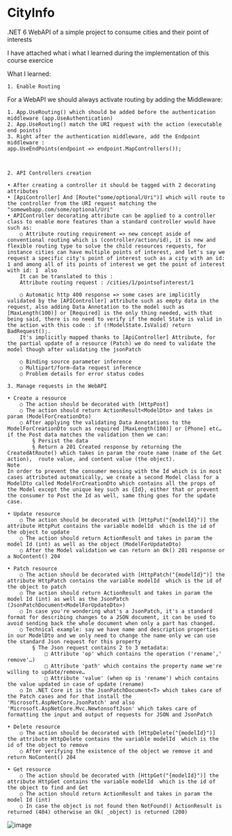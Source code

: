 # CityInfo

.NET 6 WebAPI of a simple project to consume cities and their point of interests

I have attached what i what I learned during the implementation of this course exercice

What I learned:

	1. Enable Routing

For a WebAPI we should always activate routing by adding the Middleware:

	1. App.UseRouting() which should be added before the authentication middleware (app.UseAuthentication)
	2. App.UseRouting() match the URI request with the action (executable end points)
	3. Right after the authentication middleware, add the Endpoint middleware : 
	app.UseEndPoints(endpoint => endpoint.MapControllers());



	2. API Controllers creation
		
	• After creating a controller it should be tagged with 2 decorating attributes
	• [ApiController] And [Route("some/optional/Uri")] which will route to the controller from the URI request matching the "somewebapp.com/some/optional/Uri"
	• APIController decorating attribute can be applied to a controller class to enable more features than a standard controller would have such as: 
		○ Attribute routing requirement => new concept aside of conventional routing which is (controller/action/id), it is new and flexible routing type to solve the child resources requests, for instance cities can have multiple points of interest, and let's say we request a specific city's point of interest such as a city with an id: 1 and among all of its points of interest we get the point of interest with id: 1  also
		It can be translated to this :
		Attribute routing request : /cities/1/pointsofinterest/1
		
		○ Automatic http 400 response => some cases are implicitly validated by the [APIController] attribute such as empty data in the request, also adding Data Annotation to the model such as [MaxLength(100)] or [Required] is the only thing needed, with that being said, there is no need to verify if the model State is valid in the action with this code : if (!ModelState.IsValid) return BadRequest();.
		It's implicitly mapped thanks to [ApiController] Attribute, for the partial update of a resource (Patch) we do need to validate the model though after validating the jsonPatch
		
		○ Binding source parameter inference
		○ Multipart/form-data request inference
		○ Problem details for error status codes
		
	3. Manage requests in the WebAPI

	• Create a resource
		○ The action should be decorated with [HttpPost]
		○ The action should return ActionResult<ModelDto> and takes in param (ModelForCreationDto)
		○ After applying the validating Data Annotations to the ModelForCreationDto such as required [MaxLength(100)] or [Phone] etc… if the Post data matches the validation then we can:
			§ Persist the data
			§ Return a 201 Created response by returning the CreatedAtRoute() which takes in param the route name (name of the Get action),  route value, and content value (the object).
	Note 
	In order to prevent the consumer messing with the Id which is in most cases attributed automatically, we create a second Model class for a ModelDto called ModelForCreationDto which contains all the props of the Model except the unique key such as {Id}, either that or prevent the consumer to Post the Id as well, same thing goes for the update case.
	
	• Update resource
		○ The action should be decorated with [HttpPut("{modelId}")] the attribute HttpPut contains the variable modelId  which is the id of the object to update
		○ The action should return ActionResult and takes in param the model Id (int) as well as the object (ModelForUpdateDto)
		○ After the Model validation we can return an Ok() 201 response or a NoContent() 204
	
	• Patch resource
		○ The action should be decorated with [HttpPatch("{modelId}")] the attribute HttpPatch contains the variable modelId  which is the id of the object to patch
		○ The action should return ActionResult and takes in param the model Id (int) as well as the JsonPatch (JsonPatchDocument<ModelForUpdateDto>)
		○ In case you're wondering what's a JsonPatch, it's a standard format for describing changes to a JSON document, it can be used to avoid sending back the whole document when only a part has changed.
		○ Technical example: say we have name and description properties in our ModelDto and we only need to change the name only we can use the standard Json request for this property
			§ The Json request contains 2 to 3 metadata:
				□ Attribute 'op' which contains the operation ('rename',' remove'…)
				□ Attribute 'path' which contains the property name we're willing to update/remove…
				□ Attribute 'value' (when op is 'rename') which contains the value updated in case of update (rename)
		○ In .NET Core it is the JsonPatchDocument<T> which takes care of the Patch cases and for that install the 'Microsoft.AspNetCore.JsonPatch' and also 'Microsoft.AspNetCore.Mvc.NewtonsoftJson' which takes care of formatting the input and output of requests for JSON and JsonPatch
		
	• Delete resource
		○ The action should be decorated with [HttpDelete("{modelId}")] the attribute HttpDelete contains the variable modelId  which is the id of the object to remove
		○ After verifying the existence of the object we remove it and return NoContent() 204
		
	• Get resource
		○ The action should be decorated with [HttpGet("{modelId}")] the attribute HttpGet contains the variable modelId  which is the id of the object to find and Get
		○ The action should return ActionResult and takes in param the model Id (int)
		○ In case the object is not found then NotFound() ActionResult is returned (404) otherwise an Ok( _object) is returned (200)
		
		
![image](https://user-images.githubusercontent.com/122980259/222942267-45a423e3-abe5-4ed6-912c-6baf4c01e369.png)
